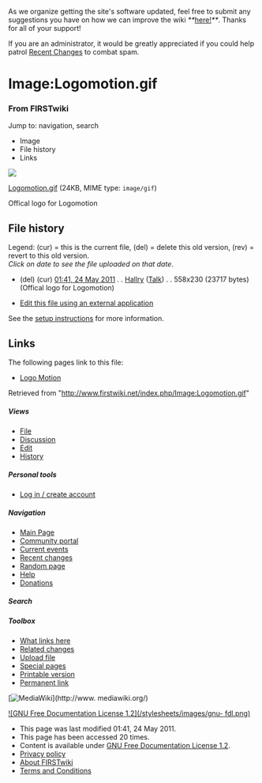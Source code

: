 As we organize getting the site's software updated, feel free to submit any
suggestions you have on how we can improve the wiki
_**_[here!](/index.php/User:Hallry/Suggestions "User:Hallry/Suggestions"
)_**_. Thanks for all of your support!

If you are an administrator, it would be greatly appreciated if you could help
patrol [Recent Changes](/index.php/Special:Recentchanges
"Special:Recentchanges" ) to combat spam.

# Image:Logomotion.gif

### From FIRSTwiki

Jump to: navigation, search

  * Image
  * File history
  * Links

![](/media/b/b5/Logomotion.gif)

[Logomotion.gif](/media/b/b5/Logomotion.gif "Logomotion.gif" ) (24KB, MIME
type: `image/gif`)

Offical logo for Logomotion

## File history

Legend: (cur) = this is the current file, (del) = delete this old version,
(rev) = revert to this old version.  
_Click on date to see the file uploaded on that date_.

  * (del) (cur) [01:41, 24 May 2011](/media/b/b5/Logomotion.gif "/media/b/b5/Logomotion.gif" ) . . [Hallry](/index.php/User:Hallry "User:Hallry" ) ([Talk](/index.php/User_talk:Hallry "User talk:Hallry" )) . . 558x230 (23717 bytes) (Offical logo for Logomotion)
  

  * [Edit this file using an external application](/index.php?title=Image:Logomotion.gif&action=edit&externaledit=true&mode=file "Image:Logomotion.gif" )

See the [setup
instructions](http://meta.wikimedia.org/wiki/Help:External_editors
"http://meta.wikimedia.org/wiki/Help:External_editors" ) for more information.

## Links

The following pages link to this file:

  * [Logo Motion](/index.php/Logo_Motion "Logo Motion" )

Retrieved from "<http://www.firstwiki.net/index.php/Image:Logomotion.gif>"

##### Views

  * [File](/index.php/Image:Logomotion.gif)
  * [Discussion](/index.php?title=Image_talk:Logomotion.gif&action=edit)
  * [Edit](/index.php?title=Image:Logomotion.gif&action=edit)
  * [History](/index.php?title=Image:Logomotion.gif&action=history)

##### Personal tools

  * [Log in / create account](/index.php?title=Special:Userlogin&returnto=Image:Logomotion.gif)

[](/index.php/Main_Page "Main Page" )

##### Navigation

  * [Main Page](/index.php/Main_Page)
  * [Community portal](/index.php/FIRSTwiki:Community_portal)
  * [Current events](/index.php/Current_events)
  * [Recent changes](/index.php/Special:Recentchanges)
  * [Random page](/index.php/Special:Random)
  * [Help](/index.php/FIRSTwiki:Help)
  * [Donations](/index.php/FIRSTwiki:Site_support)

##### Search



##### Toolbox

  * [What links here](/index.php/Special:Whatlinkshere/Image:Logomotion.gif)
  * [Related changes](/index.php/Special:Recentchangeslinked/Image:Logomotion.gif)
  * [Upload file](/index.php/Special:Upload)
  * [Special pages](/index.php/Special:Specialpages)
  * [Printable version](/index.php?title=Image:Logomotion.gif&printable=yes)
  * [Permanent link](/index.php?title=Image:Logomotion.gif&oldid=79160)

[![MediaWiki](/skins/common/images/poweredby_mediawiki_88x31.png)](http://www.
mediawiki.org/)

[![GNU Free Documentation License 1.2](/stylesheets/images/gnu-
fdl.png)](http://www.gnu.org/copyleft/fdl.html)

  * This page was last modified 01:41, 24 May 2011.
  * This page has been accessed 20 times.
  * Content is available under [GNU Free Documentation License 1.2](http://www.gnu.org/copyleft/fdl.html "http://www.gnu.org/copyleft/fdl.html" ).
  * [Privacy policy](/index.php/FIRSTwiki:Privacy_policy "FIRSTwiki:Privacy policy" )
  * [About FIRSTwiki](/index.php/FIRSTwiki:About "FIRSTwiki:About" )
  * [Terms and Conditions](/index.php/FIRSTwiki:Terms_and_conditions "FIRSTwiki:Terms and conditions" )

